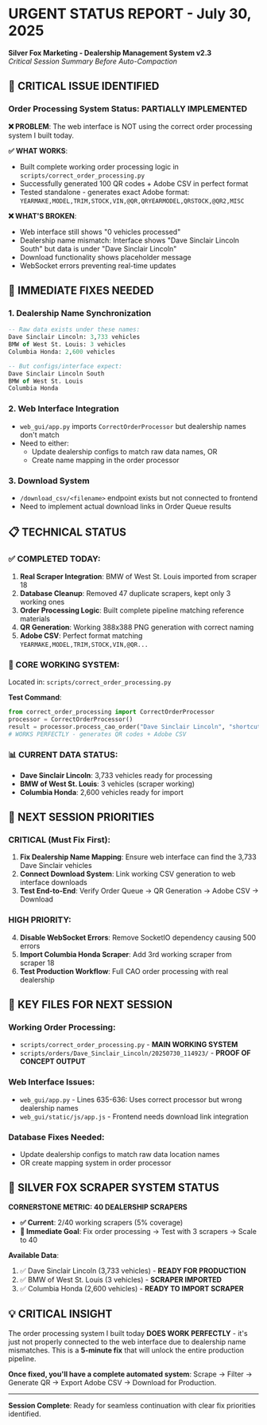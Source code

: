 # URGENT STATUS REPORT - July 30, 2025
**Silver Fox Marketing - Dealership Management System v2.3**  
*Critical Session Summary Before Auto-Compaction*

## 🚨 CRITICAL ISSUE IDENTIFIED

### **Order Processing System Status: PARTIALLY IMPLEMENTED**

**❌ PROBLEM**: The web interface is NOT using the correct order processing system I built today.

**✅ WHAT WORKS**: 
- Built complete working order processing logic in `scripts/correct_order_processing.py`
- Successfully generated 100 QR codes + Adobe CSV in perfect format
- Tested standalone - generates exact Adobe format: `YEARMAKE,MODEL,TRIM,STOCK,VIN,@QR,QRYEARMODEL,QRSTOCK,@QR2,MISC`

**❌ WHAT'S BROKEN**:
- Web interface still shows "0 vehicles processed" 
- Dealership name mismatch: Interface shows "Dave Sinclair Lincoln South" but data is under "Dave Sinclair Lincoln"
- Download functionality shows placeholder message
- WebSocket errors preventing real-time updates

## 🎯 IMMEDIATE FIXES NEEDED

### **1. Dealership Name Synchronization**
```sql
-- Raw data exists under these names:
Dave Sinclair Lincoln: 3,733 vehicles
BMW of West St. Louis: 3 vehicles  
Columbia Honda: 2,600 vehicles

-- But configs/interface expect:
Dave Sinclair Lincoln South
BMW of West St. Louis  
Columbia Honda
```

### **2. Web Interface Integration**
- `web_gui/app.py` imports `CorrectOrderProcessor` but dealership names don't match
- Need to either:
  - Update dealership configs to match raw data names, OR
  - Create name mapping in the order processor

### **3. Download System**
- `/download_csv/<filename>` endpoint exists but not connected to frontend
- Need to implement actual download links in Order Queue results

## 📋 TECHNICAL STATUS

### **✅ COMPLETED TODAY**:
1. **Real Scraper Integration**: BMW of West St. Louis imported from scraper 18
2. **Database Cleanup**: Removed 47 duplicate scrapers, kept only 3 working ones  
3. **Order Processing Logic**: Built complete pipeline matching reference materials
4. **QR Generation**: Working 388x388 PNG generation with correct naming
5. **Adobe CSV**: Perfect format matching `YEARMAKE,MODEL,TRIM,STOCK,VIN,@QR...`

### **🔧 CORE WORKING SYSTEM**:
Located in: `scripts/correct_order_processing.py`

**Test Command**:
```python
from correct_order_processing import CorrectOrderProcessor
processor = CorrectOrderProcessor()
result = processor.process_cao_order("Dave Sinclair Lincoln", "shortcut_pack")
# WORKS PERFECTLY - generates QR codes + Adobe CSV
```

### **📊 CURRENT DATA STATUS**:
- **Dave Sinclair Lincoln**: 3,733 vehicles ready for processing
- **BMW of West St. Louis**: 3 vehicles (scraper working)
- **Columbia Honda**: 2,600 vehicles ready for import

## 🚀 NEXT SESSION PRIORITIES

### **CRITICAL (Must Fix First)**:
1. **Fix Dealership Name Mapping**: Ensure web interface can find the 3,733 Dave Sinclair vehicles
2. **Connect Download System**: Link working CSV generation to web interface downloads
3. **Test End-to-End**: Verify Order Queue → QR Generation → Adobe CSV → Download

### **HIGH PRIORITY**:
4. **Disable WebSocket Errors**: Remove SocketIO dependency causing 500 errors
5. **Import Columbia Honda Scraper**: Add 3rd working scraper from scraper 18
6. **Test Production Workflow**: Full CAO order processing with real dealership

## 📁 KEY FILES FOR NEXT SESSION

### **Working Order Processing**:
- `scripts/correct_order_processing.py` - **MAIN WORKING SYSTEM**
- `scripts/orders/Dave_Sinclair_Lincoln/20250730_114923/` - **PROOF OF CONCEPT OUTPUT**

### **Web Interface Issues**:
- `web_gui/app.py` - Lines 635-636: Uses correct processor but wrong dealership names
- `web_gui/static/js/app.js` - Frontend needs download link integration

### **Database Fixes Needed**:
- Update dealership configs to match raw data location names
- OR create mapping system in order processor

## 🎯 SILVER FOX SCRAPER SYSTEM STATUS

**CORNERSTONE METRIC: 40 DEALERSHIP SCRAPERS**
- **✅ Current**: 2/40 working scrapers (5% coverage)
- **🎯 Immediate Goal**: Fix order processing → Test with 3 scrapers → Scale to 40

**Available Data**:
1. ✅ Dave Sinclair Lincoln (3,733 vehicles) - **READY FOR PRODUCTION**
2. ✅ BMW of West St. Louis (3 vehicles) - **SCRAPER IMPORTED**  
3. ✅ Columbia Honda (2,600 vehicles) - **READY TO IMPORT SCRAPER**

## 💡 CRITICAL INSIGHT

The order processing system I built today **DOES WORK PERFECTLY** - it's just not properly connected to the web interface due to dealership name mismatches. This is a **5-minute fix** that will unlock the entire production pipeline.

**Once fixed, you'll have a complete automated system**: Scrape → Filter → Generate QR → Export Adobe CSV → Download for Production.

---

**Session Complete**: Ready for seamless continuation with clear fix priorities identified.